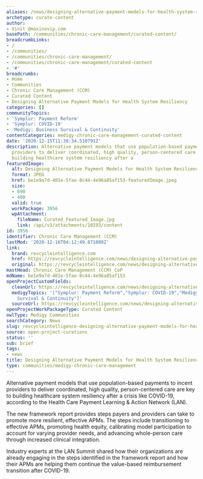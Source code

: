 ```yaml
---
aliases: /news/designing-alternative-payment-models-for-health-system-resiliency
archetype: curate-content
author:
- Vinit @maxinovip.com
basePath: /communities/chronic-care-management/curated-content/
breadcrumbLinks:
- /
- /communities/
- /communities/chronic-care-management/
- /communities/chronic-care-management/curated-content
- '#'
breadcrumbs:
- Home
- Communities
- Chronic Care Management (CCM)
- Curated Content
- Designing Alternative Payment Models for Health System Resiliency
categories: []
communityTopics:
- 'Symplur: Payment Reform'
- 'Symplur: COVID-19'
- 'Medigy: Business Survival & Continuity'
contentCategories: medigy-chronic-care-management-curated-content
date: '2020-12-15T11:38:34.510791Z'
description: Alternative payment models that use population-based payments to incent
  providers to deliver coordinated, high quality, person-centered care are key to
  building healthcare system resiliency after a
featuredImage:
  alt: Designing Alternative Payment Models for Health System Resiliency
  format: JPEG
  href: be1e9a7d-401e-5fae-8c44-4e96a85af153-featuredImage.jpeg
  size:
  - 690
  - 400
  valid: true
  workPackage: 3956
  wpAttachment:
    fileName: Curated_Featured_Image.jpg
    link: /api/v3/attachments/10193/content
id: 3956
identifier: Chronic Care Management (CCM)
lastMod: '2020-12-16T04:12:49.871000Z'
link:
  brand: revcycleintelligence.com
  href: https://revcycleintelligence.com/news/designing-alternative-payment-models-for-health-system-resiliency
  original: https://revcycleintelligence.com/news/designing-alternative-payment-models-for-health-system-resiliency
mastHead: Chronic Care Management (CCM) CoP
mdName: be1e9a7d-401e-5fae-8c44-4e96a85af153
openProjectCustomFields:
  cleanUrl: https://revcycleintelligence.com/news/designing-alternative-payment-models-for-health-system-resiliency
  medigyTopics: '["Symplur: Payment Reform","Symplur: COVID-19","Medigy: Business
    Survival & Continuity"]'
  sourceUrl: https://revcycleintelligence.com/news/designing-alternative-payment-models-for-health-system-resiliency
openProjectWorkPackageType: Curated Content
owlType: Medigy Communities
searchCategory: News
slug: revcycleintelligence-designing-alternative-payment-models-for-health-system-resiliency
source: open-project-curations
status: ''
sub: brief
tags:
- news
title: Designing Alternative Payment Models for Health System Resiliency
type: communities/medigy-chronic-care-management
---
```


<p>Alternative payment models that use population-based payments to incent providers to deliver coordinated, high quality, person-centered care are key to building healthcare system resiliency after a crisis like COVID-19, according to the Health Care Payment Learning &amp; Action Network (LAN).</p><p>The new framework report provides steps payers and providers can take to promote more resilient, effective APMs. The steps include transitioning to effective APMs, promoting health equity, calibrating model participation to account for varying provider needs, and advancing whole-person care through increased clinical integration.</p><p>Industry experts at the LAN Summit shared how their organizations are already engaging in the steps identified in the framework report and how their APMs are helping them continue the value-based reimbursement transition after COVID-19.</p>